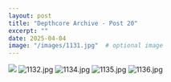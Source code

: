 ```yaml
---
layout: post
title: "Depthcore Archive - Post 20"
excerpt: ""
date: 2025-04-04
image: "/images/1131.jpg"  # optional image
---
```


<img src="/images/1131.jpg">
<img src="/images/1132.jpg" alt="1132.jpg"/>
<img src="/images/1134.jpg" alt="1134.jpg"/>
<img src="/images/1135.jpg" alt="1135.jpg"/>
<img src="/images/1136.jpg" alt="1136.jpg"/>
